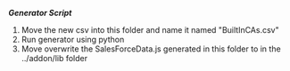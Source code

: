 ___Generator Script___

1. Move the new csv into this folder and name it named "BuiltInCAs.csv"
2. Run generator using python
3. Move overwrite the SalesForceData.js generated in this folder to in the ../addon/lib folder